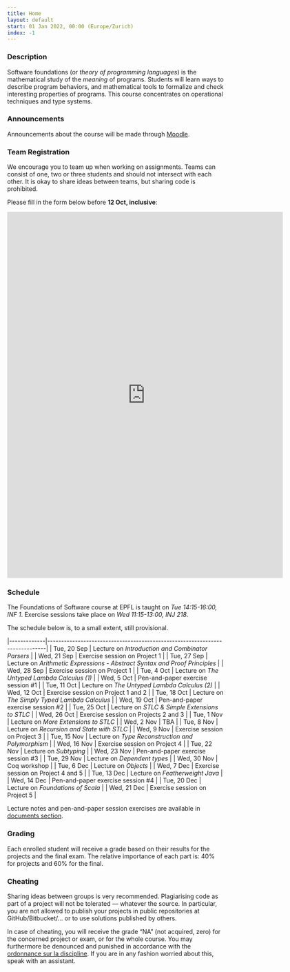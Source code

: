 ```yaml
---
title: Home
layout: default
start: 01 Jan 2022, 00:00 (Europe/Zurich)
index: -1
---
```


### Description

Software foundations (or *theory of programming languages*) is the mathematical study of the *meaning* of programs. Students will learn ways to describe program behaviors, and mathematical tools to formalize and check interesting properties of programs. This course concentrates on operational techniques and type systems.

### Announcements

Announcements about the course will be made through [Moodle](https://moodle.epfl.ch/course/view.php?id=8061).

### Team Registration

We encourage you to team up when working on assignments. Teams can consist of one, two or three students and should not intersect with each other. It is okay to share ideas between teams, but sharing code is prohibited.

Please fill in the form below before __12 Oct, inclusive__:

<iframe src="https://docs.google.com/forms/d/e/1FAIpQLScEGdAPPYY3j5oOxiA9mRX9Lxd0Ckz4bKMrIOuwF9cqQ-VNOA/viewform?embedded=true" width="640" height="850" frameborder="0" marginheight="0" marginwidth="0">Loading…</iframe>

### Schedule

The Foundations of Software course at EPFL is taught on *Tue 14:15-16:00, INF 1*.
Exercise sessions take place on *Wed 11:15-13:00, INJ 218*.

The schedule below is, to a small extent, still provisional.

|-------------|-----------------------------------------------------------------------------|
| Tue, 20 Sep | Lecture on *Introduction and Combinator Parsers* |
| Wed, 21 Sep | Exercise session on Project 1 |
| Tue, 27 Sep | Lecture on *Arithmetic Expressions - Abstract Syntax and Proof Principles* |
| Wed, 28 Sep | Exercise session on Project 1 |
| Tue, 4 Oct | Lecture on *The Untyped Lambda Calculus (1)* |
| Wed, 5 Oct | Pen-and-paper exercise session #1 |
| Tue, 11 Oct | Lecture on *The Untyped Lambda Calculus (2)* |
| Wed, 12 Oct | Exercise session on Project 1 and 2 |
| Tue, 18 Oct | Lecture on *The Simply Typed Lambda Calculus* |
| Wed, 19 Oct | Pen-and-paper exercise session #2 |
| Tue, 25 Oct | Lecture on *STLC & Simple Extensions to STLC* |
| Wed, 26 Oct | Exercise session on Projects 2 and 3 |
| Tue, 1 Nov | Lecture on *More Extensions to STLC* |
| Wed, 2 Nov | TBA |
| Tue, 8 Nov | Lecture on *Recursion and State with STLC* |
| Wed, 9 Nov | Exercise session on Project 3 |
| Tue, 15 Nov | Lecture on *Type Reconstruction and Polymorphism* |
| Wed, 16 Nov | Exercise session on Project 4 |
| Tue, 22 Nov | Lecture on *Subtyping* |
| Wed, 23 Nov | Pen-and-paper exercise session #3 |
| Tue, 29 Nov | Lecture on *Dependent types* |
| Wed, 30 Nov | Coq workshop |
| Tue, 6 Dec | Lecture on *Objects* |
| Wed, 7 Dec | Exercise session on Project 4 and 5 |
| Tue, 13 Dec | Lecture on *Featherweight Java* |
| Wed, 14 Dec | Pen-and-paper exercise session #4 |
| Tue, 20 Dec | Lecture on *Foundations of Scala* |
| Wed, 21 Dec | Exercise session on Project 5 |


Lecture notes and pen-and-paper session exercises are available in [documents section](/documents.html).

### Grading

Each enrolled student will receive a grade based on their results for the
projects and the final exam. The relative importance of each part is: 40% for
projects and 60% for the final.

### Cheating

Sharing ideas between groups is very recommended. Plagiarising code as part of a project will not be tolerated — whatever the source. In particular, you are not allowed to publish your projects in public repositories at GitHub/Bitbucket/... or to use solutions published by others.

In case of cheating, you will receive the grade “NA” (not acquired, zero) for the concerned project or exam, or for the whole course. You may furthermore be denounced and punished in accordance with the [ordonnance sur la discipline](http://www.admin.ch/ch/f/rs/4/414.138.2.fr.pdf). If you are in any fashion worried about this, speak with an assistant.
